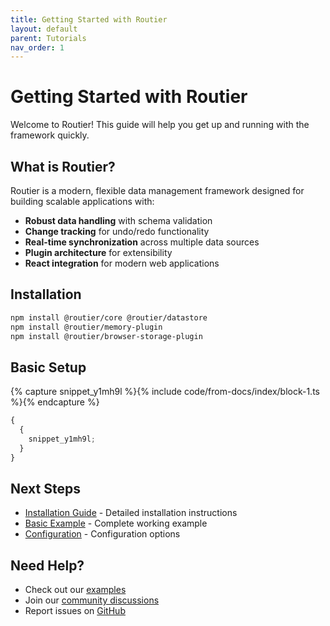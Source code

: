 ```yaml
---
title: Getting Started with Routier
layout: default
parent: Tutorials
nav_order: 1
---
```


# Getting Started with Routier

Welcome to Routier! This guide will help you get up and running with the framework quickly.

## What is Routier?

Routier is a modern, flexible data management framework designed for building scalable applications with:

- **Robust data handling** with schema validation
- **Change tracking** for undo/redo functionality
- **Real-time synchronization** across multiple data sources
- **Plugin architecture** for extensibility
- **React integration** for modern web applications

## Installation

```bash
npm install @routier/core @routier/datastore
npm install @routier/memory-plugin
npm install @routier/browser-storage-plugin
```

## Basic Setup

{% capture snippet_y1mh9l %}{% include code/from-docs/index/block-1.ts %}{% endcapture %}

```ts
{
  {
    snippet_y1mh9l;
  }
}
```

## Next Steps

- [Installation Guide](installation.md) - Detailed installation instructions
- [Basic Example](basic-example.md) - Complete working example
- [Configuration](configuration.md) - Configuration options

## Need Help?

- Check out our [examples](../examples/basic/README.md)
- Join our [community discussions](https://github.com/your-username/routier/discussions)
- Report issues on [GitHub](https://github.com/your-username/routier/issues)

